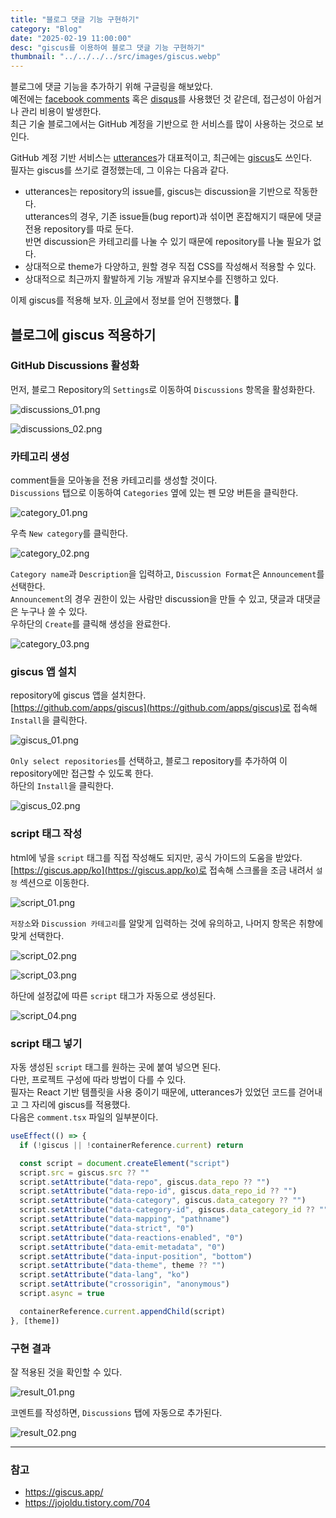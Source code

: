 ```yaml
---
title: "블로그 댓글 기능 구현하기"
category: "Blog"
date: "2025-02-19 11:00:00"
desc: "giscus를 이용하여 블로그 댓글 기능 구현하기"
thumbnail: "../../../../src/images/giscus.webp"
---
```


블로그에 댓글 기능을 추가하기 위해 구글링을 해보았다.<br>
예전에는 [facebook comments](https://developers.facebook.com/products/social-plugins/comments/) 혹은 [disqus](https://blog.disqus.com/)를 사용했던 것 같은데, 접근성이 아쉽거나 관리 비용이 발생한다.<br>
최근 기술 블로그에서는 GitHub 계정을 기반으로 한 서비스를 많이 사용하는 것으로 보인다.

GitHub 계정 기반 서비스는 [utterances](https://utteranc.es/)가 대표적이고, 최근에는 [giscus](https://giscus.app/)도 쓰인다.<br>
필자는 giscus를 쓰기로 결정했는데, 그 이유는 다음과 같다.

- utterances는 repository의 issue를, giscus는 discussion을 기반으로 작동한다.<br>utterances의 경우, 기존 issue들(bug report)과 섞이면 혼잡해지기 때문에 댓글 전용 repository를 따로 둔다.<br>반면 discussion은 카테고리를 나눌 수 있기 때문에 repository를 나눌 필요가 없다.
- 상대적으로 theme가 다양하고, 원할 경우 직접 CSS를 작성해서 적용할 수 있다.
- 상대적으로 최근까지 활발하게 기능 개발과 유지보수를 진행하고 있다.

이제 giscus를 적용해 보자. [이 글](https://jojoldu.tistory.com/704)에서 정보를 얻어 진행했다. 🙏

## 블로그에 giscus 적용하기

### GitHub Discussions 활성화

먼저, 블로그 Repository의 `Settings`로 이동하여 `Discussions` 항목을 활성화한다.

![discussions_01.png](discussions_01.png)

![discussions_02.png](discussions_02.png)

### 카테고리 생성

comment들을 모아놓을 전용 카테고리를 생성할 것이다.<br>
`Discussions` 탭으로 이동하여 `Categories` 옆에 있는 펜 모양 버튼을 클릭한다.

![category_01.png](category_01.png)

우측 `New category`를 클릭한다.

![category_02.png](category_02.png)

`Category name`과 `Description`을 입력하고, `Discussion Format`은 `Announcement`를 선택한다.<br>
`Announcement`의 경우 권한이 있는 사람만 discussion을 만들 수 있고, 댓글과 대댓글은 누구나 쓸 수 있다.<br>
우하단의 `Create`를 클릭해 생성을 완료한다.

![category_03.png](category_03.png)

### giscus 앱 설치

repository에 giscus 앱을 설치한다.<br>
[https://github.com/apps/giscus](https://github.com/apps/giscus)로 접속해 `Install`을 클릭한다.

![giscus_01.png](giscus_01.png)

`Only select repositories`를 선택하고, 블로그 repository를 추가하여 이 repository에만 접근할 수 있도록 한다.<br>
하단의 `Install`을 클릭한다.

![giscus_02.png](giscus_02.png)

### script 태그 작성

html에 넣을 `script` 태그를 직접 작성해도 되지만, 공식 가이드의 도움을 받았다.<br>
[https://giscus.app/ko](https://giscus.app/ko)로 접속해 스크롤을 조금 내려서 `설정` 섹션으로 이동한다.

![script_01.png](script_01.png)

`저장소`와 `Discussion 카테고리`를 알맞게 입력하는 것에 유의하고, 나머지 항목은 취향에 맞게 선택한다.

![script_02.png](script_02.png)

![script_03.png](script_03.png)

하단에 설정값에 따른 `script` 태그가 자동으로 생성된다.

![script_04.png](script_04.png)

### script 태그 넣기

자동 생성된 `script` 태그를 원하는 곳에 붙여 넣으면 된다.<br>
다만, 프로젝트 구성에 따라 방법이 다를 수 있다.<br>
필자는 React 기반 템플릿을 사용 중이기 때문에, utterances가 있었던 코드를 걷어내고 그 자리에 giscus를 적용했다.<br>
다음은 `comment.tsx` 파일의 일부분이다.

```ts
useEffect(() => {
  if (!giscus || !containerReference.current) return

  const script = document.createElement("script")
  script.src = giscus.src ?? ""
  script.setAttribute("data-repo", giscus.data_repo ?? "")
  script.setAttribute("data-repo-id", giscus.data_repo_id ?? "")
  script.setAttribute("data-category", giscus.data_category ?? "")
  script.setAttribute("data-category-id", giscus.data_category_id ?? "")
  script.setAttribute("data-mapping", "pathname")
  script.setAttribute("data-strict", "0")
  script.setAttribute("data-reactions-enabled", "0")
  script.setAttribute("data-emit-metadata", "0")
  script.setAttribute("data-input-position", "bottom")
  script.setAttribute("data-theme", theme ?? "")
  script.setAttribute("data-lang", "ko")
  script.setAttribute("crossorigin", "anonymous")
  script.async = true

  containerReference.current.appendChild(script)
}, [theme])
```

### 구현 결과

잘 적용된 것을 확인할 수 있다.

![result_01.png](result_01.png)

코멘트를 작성하면, `Discussions` 탭에 자동으로 추가된다.

![result_02.png](result_02.png)

---

### 참고

- https://giscus.app/
- https://jojoldu.tistory.com/704
